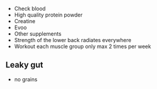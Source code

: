- Check blood
- High quality protein powder
- Creatine
- Evoo
- Other supplements
- Strength of the lower back radiates everywhere
- Workout each muscle group only max 2 times per week

## Leaky gut
- no grains